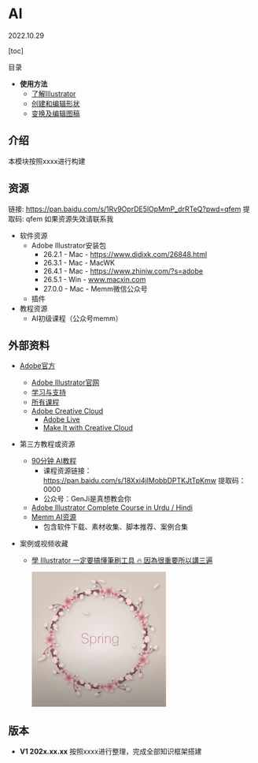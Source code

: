 # AI
2022.10.29

[toc]
<!--![AI导图概览](./resources/AI.png)-->

目录

* **使用方法**
  * [了解Illustrator](./notes/使用方法/了解Illustrator.md)
  * [创建和编辑形状](./notes/使用方法/创建和编辑形状.md)
  * [变换及编辑图稿](./notes/使用方法/变换及编辑图稿.md)

## 介绍

本模块按照xxxx进行构建
## 资源
链接: https://pan.baidu.com/s/1Rv9OprDE5lOpMmP_drRTeQ?pwd=qfem 
提取码: qfem 
如果资源失效请联系我

* 软件资源
  * Adobe Illustrator安装包
    * 26.2.1 - Mac - https://www.didixk.com/26848.html
    * 26.3.1 - Mac - MacWK
    * 26.4.1 - Mac - https://www.zhiniw.com/?s=adobe
    * 26.5.1 - Win - www.macxin.com
    * 27.0.0 - Mac - Memm微信公众号
  * 插件
* 教程资源
  * AI初级课程（公众号memm）

## 外部资料

* [Adobe官方](https://www.adobe.com/cn/)

  * [Adobe Illustrator官网](https://www.adobe.com/cn/products/illustrator.html)
  * [学习与支持](https://helpx.adobe.com/cn/support/illustrator.html)
  * [所有课程](https://helpx.adobe.com/cn/illustrator/view-all-tutorials.html)
  * [Adobe Creative Cloud](https://www.youtube.com/c/AdobeCreativeCloud)
    * [Adobe Live](https://www.youtube.com/playlist?list=PLD8AMy73ZVxWSupN9leUtVksoLCawb1tB)
    * [Make It with Creative Cloud](https://www.youtube.com/playlist?list=PLD8AMy73ZVxWtUAf-Zzw6baso-4YgR4wz)

* 第三方教程或资源
  * [90分钟 AI教程](https://www.bilibili.com/video/BV1cy4y1p7vp)
    * 课程资源链接：https://pan.baidu.com/s/18Xxi4jlMobbDPTKJtTpKmw 提取码：0000
    * 公众号：GenJi是真想教会你
  * [Adobe Illustrator Complete Course in Urdu / Hindi](https://www.youtube.com/playlist?list=PLW-zSkCnZ-gCq0DjkzY-YapCBEk0lA6lR)
  * [Memm AI资源](https://mp.weixin.qq.com/mp/appmsgalbum?__biz=MzU5MjE1NTY4Nw==&action=getalbum&album_id=2085937727765610500)
    * 包含软件下载、素材收集、脚本推荐、案例合集
  
* 案例或视频收藏

  * [學 Illustrator 一定要搞懂筆刷工具 🔥 因為很重要所以講三遍](https://www.youtube.com/watch?v=PK3MHtDKH9A)

    <img src="resources/image-20221001105240434.png" alt="image-20221001105240434" style="zoom:33%;" />


## 版本
 * **V1 202x.xx.xx**
按照xxxx进行整理，完成全部知识框架搭建